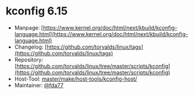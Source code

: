 # kconfig 6.15
 - Manpage: [https://www.kernel.org/doc/html/next/kbuild/kconfig-language.html](https://www.kernel.org/doc/html/next/kbuild/kconfig-language.html)
 - Changelog: [https://github.com/torvalds/linux/tags](https://github.com/torvalds/linux/tags)
 - Repository: [https://github.com/torvalds/linux/tree/master/scripts/kconfig](https://github.com/torvalds/linux/tree/master/scripts/kconfig)
 - Host-Tool: [master/make/host-tools/kconfig-host/](https://github.com/Freetz-NG/freetz-ng/tree/master/make/host-tools/kconfig-host/)
 - Maintainer: [@fda77](https://github.com/fda77)

